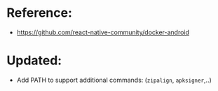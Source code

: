 # Reference: 
- https://github.com/react-native-community/docker-android

# Updated:
- Add PATH to support additional commands: (`zipalign`, `apksigner`,..)
